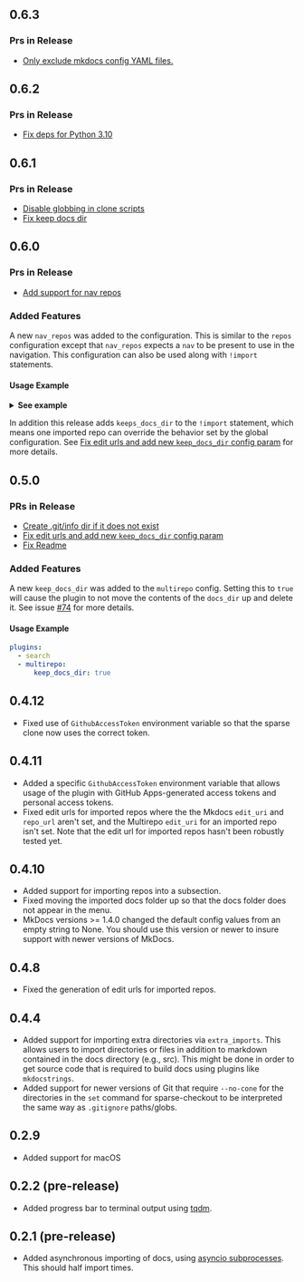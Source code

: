 ## 0.6.3

### Prs in Release

- [Only exclude mkdocs config YAML files.](https://github.com/jdoiro3/mkdocs-multirepo-plugin/pull/117)

## 0.6.2

### Prs in Release

- [Fix deps for Python 3.10](https://github.com/jdoiro3/mkdocs-multirepo-plugin/pull/104)

## 0.6.1

### Prs in Release

- [Disable globbing in clone scripts](https://github.com/jdoiro3/mkdocs-multirepo-plugin/pull/86)
- [Fix keep docs dir](https://github.com/jdoiro3/mkdocs-multirepo-plugin/pull/89)

## 0.6.0

### Prs in Release

- [Add support for nav repos](https://github.com/jdoiro3/mkdocs-multirepo-plugin/pull/80)

### Added Features

A new `nav_repos` was added to the configuration. This is similar to the `repos` configuration except that `nav_repos`
expects a `nav` to be present to use in the navigation. This configuration can also be used along with `!import` statements.

#### Usage Example

<details><summary><b>See example</b></summary>

  ```yaml
  plugins:
    - search
    - multirepo:
        # (optional) tells multirepo to cleanup the temporary directory after site is built.
        cleanup: false
        nav_repos:
          - name: backstage
            import_url: https://github.com/backstage/backstage
            # forward slash is needed in '/README.md' so that only the README.md in the root
            # directory is imported and not all README.md files.
            imports: [
              docs/publishing.md, docs/integrations/index.md, /README.md,
              # asset files needed
              docs/assets/*
              ]
          - name: fast-api
            import_url: https://github.com/tiangolo/fastapi
            imports: [docs/en/docs/index.md]

  nav:
    - Backstage:
        - Home: backstage/README.md
        - Integration: backstage/docs/integrations/index.md
        - Publishing: backstage/docs/publishing.md
    - FastAPI: fast-api/docs/en/docs/index.md
    # you can still use the !import statement
    - MkdocStrings: '!import https://github.com/mkdocstrings/mkdocstrings'
  ```

</details>

In addition this release adds `keeps_docs_dir` to the `!import` statement, which means one imported repo can override the behavior set by the global configuration. See [Fix edit urls and add new `keep_docs_dir` config param](https://github.com/jdoiro3/mkdocs-multirepo-plugin/pull/75) for more details.

## 0.5.0

### PRs in Release

- [Create .git/info dir if it does not exist](https://github.com/jdoiro3/mkdocs-multirepo-plugin/pull/59)
- [Fix edit urls and add new `keep_docs_dir` config param](https://github.com/jdoiro3/mkdocs-multirepo-plugin/pull/75)
- [Fix Readme](https://github.com/jdoiro3/mkdocs-multirepo-plugin/pull/77)

### Added Features

A new `keep_docs_dir` was added to the `multirepo` config. Setting this to `true` will cause the plugin to not move the contents of the `docs_dir` up and delete it. See issue [#74](https://github.com/jdoiro3/mkdocs-multirepo-plugin/issues/74) for more details.

#### Usage Example

```yaml
plugins:
  - search
  - multirepo:
      keep_docs_dir: true
```

## 0.4.12

- Fixed use of `GithubAccessToken` environment variable so that the sparse clone now uses the correct token.

## 0.4.11

- Added a specific `GithubAccessToken` environment variable that allows usage of the plugin with GitHub Apps-generated access tokens and personal access tokens.
- Fixed edit urls for imported repos where the the Mkdocs `edit_uri` and `repo_url` aren't set, and the Multirepo `edit_uri` for an imported repo isn't set. Note that the edit url for imported repos hasn't been robustly tested yet.

## 0.4.10

- Added support for importing repos into a subsection.
- Fixed moving the imported docs folder up so that the docs folder does not appear in the menu.
- MkDocs versions  >= 1.4.0 changed the default config values from an empty string to None. You should use this version or newer to insure support with newer versions of MkDocs.

## 0.4.8

- Fixed the generation of edit urls for imported repos.

## 0.4.4

- Added support for importing extra directories via `extra_imports`. This allows users to import directories or files in addition to markdown contained in the docs directory (e.g., src). This might be done in order to get source code that is required to build docs using plugins like `mkdocstrings`.
- Added support for newer versions of Git that require `--no-cone` for the directories in the `set` command for sparse-checkout to be interpreted the same way as `.gitignore` paths/globs.

## 0.2.9

- Added support for macOS

## 0.2.2 (pre-release)

- Added progress bar to terminal output using [tqdm](https://github.com/tqdm/tqdm).

## 0.2.1 (pre-release)

- Added asynchronous importing of docs, using [asyncio subprocesses](https://docs.python.org/3/library/asyncio-subprocess.html#asyncio.asyncio.subprocess.Process). This should half import times.
